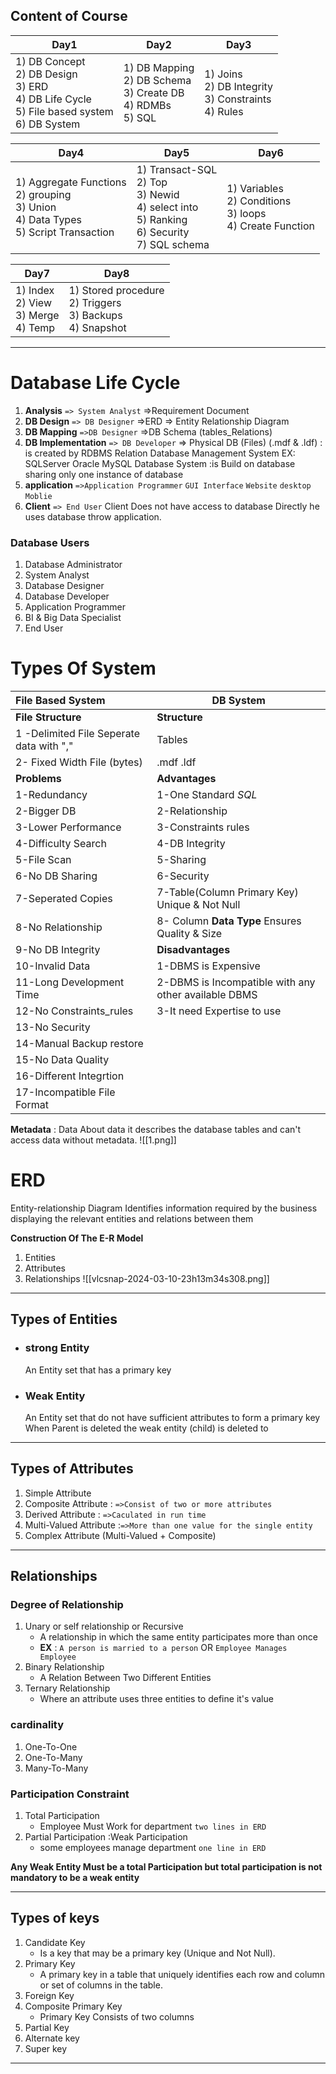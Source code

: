 ## Content of Course

| **Day1**                                                                                             | **Day2**                                                             | **Day3**                                                  |
| ---------------------------------------------------------------------------------------------------- | -------------------------------------------------------------------- | --------------------------------------------------------- |
| 1) DB Concept<br>2) DB Design<br>3) ERD <br>4) DB Life Cycle<br>5) File based system<br>6) DB System | 1) DB Mapping<br>2) DB Schema<br>3) Create DB <br>4) RDMBs<br>5) SQL | 1) Joins<br>2) DB Integrity<br>3) Constraints<br>4) Rules |

| **Day4**                                                                                    | **Day5**                                                                                                  | **Day6**                                                        |
| ------------------------------------------------------------------------------------------- | --------------------------------------------------------------------------------------------------------- | --------------------------------------------------------------- |
| 1) Aggregate Functions<br>2) grouping<br>3) Union<br>4) Data Types<br>5) Script Transaction | 1) Transact-SQL<br>2) Top<br>3) Newid<br>4) select into<br>5) Ranking<br>6) Security<br>7) SQL schema<br> | 1) Variables<br>2) Conditions<br>3) loops<br>4) Create Function |

| **Day7**                                   | **Day8**                                                         |
| ------------------------------------------ | ---------------------------------------------------------------- |
| 1) Index<br>2) View<br>3) Merge<br>4) Temp | 1) Stored procedure<br>2) Triggers<br>3) Backups <br>4) Snapshot |

___
# Database Life Cycle
1. **Analysis** `=> System Analyst`
	=>Requirement Document
2. **DB Design** `=> DB Designer`
	=>ERD => Entity Relationship Diagram
3. **DB Mapping** `=>DB Designer`
	=>DB Schema (tables_Relations)
4. **DB Implementation** `=> DB Developer`
	=> Physical DB (Files) (.mdf & .ldf) : is created by RDBMS 
	Relation Database Management System
	EX: SQLServer Oracle MySQL
	Database System :is Build on database sharing only one instance of database
5. **application** `=>Application Programmer` 
	`GUI Interface`
	`Website`
	`desktop`
	`Moblie`
6. **Client** `=> End User`
	Client Does not have access to database Directly he uses database throw application.
### Database Users
1. Database Administrator
2. System Analyst
3. Database Designer
4. Database Developer
5. Application Programmer
6. BI & Big Data Specialist
7. End User
# Types Of System

| File Based System                        | DB System                                            |
| :--------------------------------------- | ---------------------------------------------------- |
| **File Structure**                       | **Structure**                                        |
| 1 -Delimited File Seperate data with "," | Tables                                               |
| 2- Fixed Width File (bytes)              | .mdf .ldf                                            |
| **Problems**                             | **Advantages**                                       |
| 1-Redundancy                             | 1-One Standard *SQL*                                 |
| 2-Bigger DB                              | 2-Relationship                                       |
| 3-Lower Performance                      | 3-Constraints rules                                  |
| 4-Difficulty Search                      | 4-DB Integrity                                       |
| 5-File Scan                              | 5-Sharing                                            |
| 6-No DB Sharing                          | 6-Security                                           |
| 7-Seperated Copies                       | 7-Table(Column Primary Key) Unique & Not Null        |
| 8-No Relationship                        | 8- Column **Data Type** Ensures Quality & Size       |
| 9-No DB Integrity                        | **Disadvantages**                                    |
| 10-Invalid Data                          | 1-DBMS is Expensive                                  |
| 11-Long Development Time                 | 2-DBMS is Incompatible with any other available DBMS |
| 12-No Constraints_rules                  | 3-It need Expertise to use                           |
| 13-No Security                           |                                                      |
| 14-Manual Backup restore                 |                                                      |
| 15-No Data Quality                       |                                                      |
| 16-Different Integrtion                  |                                                      |
| 17-Incompatible File Format              |                                                      |

 **Metadata** : Data About data it describes the database tables and can't access data without metadata.
![[1.png]]
# ERD
Entity-relationship Diagram
	Identifies information required by the business displaying the relevant entities and relations between them

**Construction Of The E-R Model**
1. Entities 
2. Attributes 
3. Relationships 
![[vlcsnap-2024-03-10-23h13m34s308.png]]
___
## Types of Entities
- ### strong Entity
	An Entity set that has a primary key
- ### Weak Entity 
	An Entity set that do not have sufficient attributes to form a primary key When Parent is deleted the weak entity (child) is deleted to
___
## Types of Attributes
1. Simple Attribute
2. Composite Attribute : `=>Consist of two or more attributes`
3. Derived Attribute : `=>Caculated in run time`
4. Multi-Valued Attribute :`=>More than one value for the single entity`
5. Complex Attribute (Multi-Valued + Composite)
___
## Relationships
### Degree of Relationship
1. Unary or self relationship or Recursive 
	- A relationship in which the same entity participates more than once 
	- **EX** : `A person is married to a person` OR `Employee Manages Employee `
2. Binary Relationship
	- A Relation Between Two Different Entities 
3. Ternary Relationship
	- Where an attribute uses three entities to define it's value
### cardinality
1. One-To-One
2. One-To-Many
3. Many-To-Many
### Participation Constraint
1. Total Participation
	- Employee Must Work for department `two lines in ERD`
2. Partial Participation :Weak Participation 
	- some employees manage department `one line in ERD`

**Any Weak Entity Must be a total Participation but total participation is not mandatory to be a weak entity**
___
## Types of keys
1. Candidate Key 
	- Is a key that may be a primary key (Unique and Not Null).
2. Primary Key
	- A primary key in a table that uniquely identifies each row and column or set of columns in the table.  
3. Foreign Key
4. Composite Primary Key
	- Primary Key Consists of two columns 
5. Partial Key
6. Alternate key
7. Super key  
___
